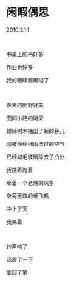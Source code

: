 # 闲暇偶思

2010.3.14

&emsp;

书桌上的书好多

作业也好多

我的眼睛都模糊了

&emsp;

春天的田野好美

田间小路的两旁

碧绿树木抽出了新的芽儿

刚被绵绵细雨洗过的空气

已经如毛玻璃除去了凸处

我跳着跑着

牵着一个老鹰的风筝

身旁无数的纸飞机

冲上了天

我笑着

&emsp;

铃声响了

我震了一下

拿起了笔

